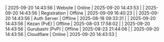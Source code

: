 | 2025-09-20 14:43:56 | Website | Online | 2025-09-20 14:43:53 |
| 2025-09-20 14:43:56 | Registration | Offline | 2025-09-09 16:40:23 |
| 2025-09-20 14:43:56 | Auth Server | Offline | 2025-08-18 09:33:31 |
| 2025-09-20 14:43:56 | Kezan (PvE) | Offline | 2025-08-03 17:58:02 |
| 2025-09-20 14:43:56 | Gurubashi (PvP) | Offline | 2025-08-23 21:44:06 |
| 2025-09-20 14:43:56 | Cloudflare | Online | 2025-09-20 14:43:53 |
